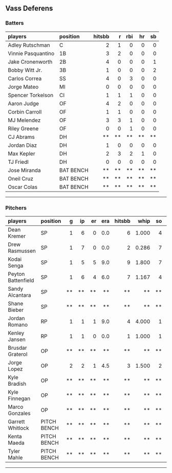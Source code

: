 ## Vass Deferens

### Batters

 
|players            |position  | hitsbb|  r| rbi| hr| sb| 
|:------------------|:---------|------:|--:|---:|--:|--:| 
|Adley Rutschman    |C         |      2|  1|   0|  0|  0| 
|Vinnie Pasquantino |1B        |      3|  2|   0|  0|  0| 
|Jake Cronenworth   |2B        |      4|  0|   0|  0|  1| 
|Bobby Witt Jr.     |3B        |      1|  0|   0|  0|  2| 
|Carlos Correa      |SS        |      4|  0|   3|  0|  0| 
|Jorge Mateo        |MI        |      0|  0|   0|  0|  0| 
|Spencer Torkelson  |CI        |      1|  1|   1|  0|  0| 
|Aaron Judge        |OF        |      4|  2|   0|  0|  0| 
|Corbin Carroll     |OF        |      1|  1|   0|  0|  0| 
|MJ Melendez        |OF        |      3|  3|   1|  0|  0| 
|Riley Greene       |OF        |      0|  0|   1|  0|  0| 
|CJ Abrams          |DH        |     **| **|  **| **| **| 
|Jordan Diaz        |DH        |      1|  0|   0|  0|  0| 
|Max Kepler         |DH        |      2|  3|   2|  1|  0| 
|TJ Friedl          |DH        |      0|  0|   0|  0|  0| 
|Jose Miranda       |BAT BENCH |     **| **|  **| **| **| 
|Oneil Cruz         |BAT BENCH |     **| **|  **| **| **| 
|Oscar Colas        |BAT BENCH |     **| **|  **| **| **| 


* * *

### Pitchers

 
|players            |position    |  g| ip| er| era| hitsbb|  whip| so|  w| sv| 
|:------------------|:-----------|--:|--:|--:|---:|------:|-----:|--:|--:|--:| 
|Dean Kremer        |SP          |  1|  6|  0| 0.0|      6| 1.000|  4|  1|  0| 
|Drew Rasmussen     |SP          |  1|  7|  0| 0.0|      2| 0.286|  7|  1|  0| 
|Kodai Senga        |SP          |  1|  5|  5| 9.0|      9| 1.800|  7|  0|  0| 
|Peyton Battenfield |SP          |  1|  6|  4| 6.0|      7| 1.167|  4|  0|  0| 
|Sandy Alcantara    |SP          | **| **| **|  **|     **|    **| **| **| **| 
|Shane Bieber       |SP          | **| **| **|  **|     **|    **| **| **| **| 
|Jordan Romano      |RP          |  1|  1|  1| 9.0|      4| 4.000|  1|  0|  0| 
|Kenley Jansen      |RP          |  1|  1|  0| 0.0|      1| 1.000|  1|  0|  1| 
|Brusdar Graterol   |OP          | **| **| **|  **|     **|    **| **| **| **| 
|Jorge Lopez        |OP          |  2|  2|  1| 4.5|      3| 1.500|  2|  0|  1| 
|Kyle Bradish       |OP          | **| **| **|  **|     **|    **| **| **| **| 
|Kyle Finnegan      |OP          | **| **| **|  **|     **|    **| **| **| **| 
|Marco Gonzales     |OP          | **| **| **|  **|     **|    **| **| **| **| 
|Garrett Whitlock   |PITCH BENCH | **| **| **|  **|     **|    **| **| **| **| 
|Kenta Maeda        |PITCH BENCH | **| **| **|  **|     **|    **| **| **| **| 
|Tyler Mahle        |PITCH BENCH | **| **| **|  **|     **|    **| **| **| **| 


* * *


